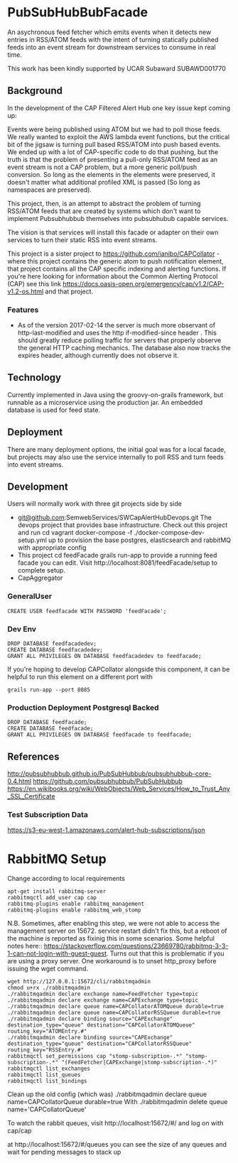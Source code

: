 # PubSubHubBubFacade

An asychronous feed fetcher which emits events when it detects new entries in RSS/ATOM feeds with the intent of turning
statically published feeds into an event stream for downstream services to consume in real time.

This work has been kindly supported by UCAR Subaward SUBAWD001770

## Background

In the development of the CAP Filtered Alert Hub one key issue kept coming up:

Events were being published using ATOM but we had to poll those feeds. We really wanted to exploit the AWS
lambda event functions, but the critical bit of the jigsaw is turning pull based RSS/ATOM into push based
events. We ended up with a lot of CAP-specific code to do that pushing, but the truth is that the problem
of presenting a pull-only RSS/ATOM feed as an event stream is not a CAP problem, but a more generic poll/push
conversion. So long as the <entry> elements in the <feed> elements were preserved, it doesn't matter what
additional profiled XML is passed (So long as namespaces are preserved).

This project, then, is an attempt to abstract the problem of turning RSS/ATOM feeds that are created by 
systems which don't want to implement Pubsubhubbub themselves into pubsubhubub capable services.

The vision is that services will install this facade or adapter on their own services to turn their static
RSS into event streams.

This project is a sister project to https://github.com/ianibo/CAPCollator - where this project contains the
generic atom to push notification element, that project contains all the CAP specific indexing and alerting 
functions. If you're here looking for information about the Common Alerting Protocol (CAP) see
this link https://docs.oasis-open.org/emergency/cap/v1.2/CAP-v1.2-os.html and that project.

### Features

* As of the version 2017-02-14 the server is much more observant of http-last-modified and uses the http if-modified-since header . This should greatly reduce polling traffic for servers that properly observe the general HTTP caching mechanics. The database also now tracks the expires header, although currently does not observe it.

## Technology

Currently implemented in Java using the groovy-on-grails framework, but runnable as a microservice using the
production jar. An embedded database is used for feed state.

## Deployment

There are many deployment options, the initial goal was for a local facade, but projects may also use the
service internally to poll RSS and turn feeds into event streams.

## Development

Users will normally work with three git projects side by side
  * git@github.com:SemwebServices/SWCapAlertHubDevops.git
    The devops project that provides base infrastructure. Check out this project and run
      cd vagrant
      docker-compose -f ./docker-compose-dev-setup.yml up
    to provision the base postgres, elasticsearch and rabbitMQ with appropriate config
  * This project
      cd feedFacade
      grails run-app 
    to provide a running feed facade you can edit. 
    Visit http://localhost:8081/feedFacade/setup to complete setup.
  * CapAggregator
    

### GeneralUser

    CREATE USER feedfacade WITH PASSWORD 'feedFacade';

### Dev Env

    DROP DATABASE feedfacadedev;
    CREATE DATABASE feedfacadedev;
    GRANT ALL PRIVILEGES ON DATABASE feedfacadedev to feedfacade;

If you're hoping to develop CAPCollator alongside this component, it can be helpful to run this element on a different port with

    grails run-app --port 8085


### Production Deployment Postgresql Backed

    DROP DATABASE feedfacade;
    CREATE DATABASE feedfacade;
    GRANT ALL PRIVILEGES ON DATABASE feedfacade to feedfacade;


## References

http://pubsubhubbub.github.io/PubSubHubbub/pubsubhubbub-core-0.4.html
https://github.com/pubsubhubbub/PubSubHubbub
https://en.wikibooks.org/wiki/WebObjects/Web_Services/How_to_Trust_Any_SSL_Certificate

### Test Subscription Data

https://s3-eu-west-1.amazonaws.com/alert-hub-subscriptions/json



# RabbitMQ Setup

Change according to local requirements


    apt-get install rabbitmq-server
    rabbitmqctl add_user cap cap
    rabbitmq-plugins enable rabbitmq_management
    rabbitmq-plugins enable rabbitmq_web_stomp

N.B. Sometimes, after enabling this step, we were not able to access the management server on 15672. service restart didn't fix this,
but a reboot of the machine is reported as fixinig this in some scenarios. Some helpful notes here:: https://stackoverflow.com/questions/23669780/rabbitmq-3-3-1-can-not-login-with-guest-guest. Turns out that
this is problematic if you are using a proxy server. One workaround is to unset http_proxy before issuing the wget command.


    wget http://127.0.0.1:15672/cli/rabbitmqadmin
    chmod u+rx ./rabbitmqadmin
    ./rabbitmqadmin declare exchange name=FeedFetcher type=topic
    ./rabbitmqadmin declare exchange name=CAPExchange type=topic
    ./rabbitmqadmin declare queue name=CAPCollatorATOMQueue durable=true
    ./rabbitmqadmin declare queue name=CAPCollatorRSSQueue durable=true
    ./rabbitmqadmin declare binding source="CAPExchange" destination_type="queue" destination="CAPCollatorATOMQueue" routing_key="ATOMEntry.#"
    ./rabbitmqadmin declare binding source="CAPExchange" destination_type="queue" destination="CAPCollatorRSSQueue" routing_key="RSSEntry.#"
    rabbitmqctl set_permissions cap "stomp-subscription-.*" "stomp-subscription-.*" "(FeedFetcher|CAPExchange|stomp-subscription-.*)"
    rabbitmqctl list_exchanges
    rabbitmqctl list_queues
    rabbitmqctl list_bindings

Clean up the old config (which was)
    ./rabbitmqadmin declare queue name=CAPCollatorQueue durable=true
With
    ./rabbitmqadmin delete queue name='CAPCollatorQueue'



To watch the rabbit queues, visit http://localhost:15672/#/ and log on with cap/cap

at http://localhost:15672/#/queues you can see the size of any queues and wait for pending messages to stack up
